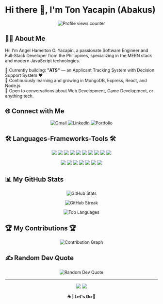 # Hi there 👋, I'm Ton Yacapin (Abakus)

<p align="center">
  <img src="https://komarev.com/ghpvc/?username=TonYacapin&style=flat-square&color=FFA500" alt="Profile views counter" />
</p>

## 🧑‍💻 About Me

Hi! I'm Angel Hamelton O. Yacapin, a passionate Software Engineer and Full-Stack Developer from the Philippines, specializing in the MERN stack and modern JavaScript technologies.

🔭 Currently building: **"ATS"** — an Applicant Tracking System with Decision Support System ❤️  
🌱 Continuously learning and growing in MongoDB, Express, React, and Node.js  
💬 Open to conversations about Web Development, Game Development, or anything tech.

## 🌐 Connect with Me

<p align="center">
  <a href="mailto:yacapinton@gmail.com">
    <img src="https://img.shields.io/badge/Gmail-FFA500?style=for-the-badge&logo=gmail&logoColor=white" alt="Gmail" />
  </a>
  <a href="https://www.linkedin.com/in/yacapin-angel-hamelton-o-2b8271304/">
    <img src="https://img.shields.io/badge/LinkedIn-FFA500?style=for-the-badge&logo=linkedin&logoColor=white" alt="LinkedIn" />
  </a>
  <a href="https://abakusportfolio.vercel.app/">
    <img src="https://img.shields.io/badge/Portfolio-FFA500?style=for-the-badge&logo=vercel&logoColor=white" alt="Portfolio" />
  </a>
</p>

## 🛠️ Languages-Frameworks-Tools 🛠️

<p align="center">
  <img src="https://img.shields.io/badge/React-FFA500?style=for-the-badge&logo=react&logoColor=white" />
  <img src="https://img.shields.io/badge/Bootstrap-FFA500?style=for-the-badge&logo=bootstrap&logoColor=white" />
  <img src="https://img.shields.io/badge/TypeScript-FFA500?style=for-the-badge&logo=typescript&logoColor=white" />
  <img src="https://img.shields.io/badge/HTML5-FFA500?style=for-the-badge&logo=html5&logoColor=white" />
  <img src="https://img.shields.io/badge/CSS3-FFA500?style=for-the-badge&logo=css3&logoColor=white" />
  <img src="https://img.shields.io/badge/Express.js-FFA500?style=for-the-badge&logo=express&logoColor=white" />
  <img src="https://img.shields.io/badge/GitHub-FFA500?style=for-the-badge&logo=github&logoColor=white" />
  <img src="https://img.shields.io/badge/Redux-FFA500?style=for-the-badge&logo=redux&logoColor=white" />
  <img src="https://img.shields.io/badge/Tailwind_CSS-FFA500?style=for-the-badge&logo=tailwind-css&logoColor=white" />
  <img src="https://img.shields.io/badge/Firebase-FFA500?style=for-the-badge&logo=firebase&logoColor=white" />
</p>

<p align="center">
  <img src="https://img.shields.io/badge/Node.js-FFA500?style=for-the-badge&logo=nodedotjs&logoColor=white" />
  <img src="https://img.shields.io/badge/MongoDB-FFA500?style=for-the-badge&logo=mongodb&logoColor=white" />
  <img src="https://img.shields.io/badge/JavaScript-FFA500?style=for-the-badge&logo=javascript&logoColor=white" />
  <img src="https://img.shields.io/badge/Next.js-FFA500?style=for-the-badge&logo=nextdotjs&logoColor=white" />
  <img src="https://img.shields.io/badge/Java-FFA500?style=for-the-badge&logo=java&logoColor=white" />
  <img src="https://img.shields.io/badge/C%23-FFA500?style=for-the-badge&logo=c-sharp&logoColor=white" />
  <img src="https://img.shields.io/badge/Python-FFA500?style=for-the-badge&logo=python&logoColor=white" />
</p>

## 📊 My GitHub Stats

<p align="center">
  <img src="https://github-readme-stats.vercel.app/api?username=TonYacapin&show_icons=true&theme=orange" alt="GitHub Stats" />
</p>

<p align="center">
  <img src="https://github-readme-streak-stats.herokuapp.com/?user=TonYacapin&theme=orange" alt="GitHub Streak" />
</p>

<p align="center">
  <img src="https://github-readme-stats.vercel.app/api/top-langs/?username=TonYacapin&layout=compact&theme=orange" alt="Top Languages" />
</p>

## 🏆 My Contributions 🏆

<p align="center">
  <img src="https://github-profile-summary-cards.vercel.app/api/cards/profile-details?username=TonYacapin&theme=2077" alt="Contribution Graph" />
</p>

## ✍️ Random Dev Quote

<p align="center">
  <img src="https://quotes-github-readme.vercel.app/api?type=horizontal&theme=orange" alt="Random Dev Quote" />
</p>

---

<p align="center">
  <img src="https://forthebadge.com/images/badges/built-with-love.svg" />
  <img src="https://forthebadge.com/images/badges/powered-by-coffee.svg" />
</p>

<p align="center"><strong>☕ | Let's Go 🚀</strong></p>

